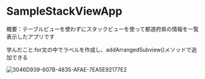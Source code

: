 # SampleStackViewApp

概要：テーブルビューを使わずにスタックビューを使って都道府県の情報を一覧表示したアプリです

学んだこと:for文の中でラベルを作成し、addArrangedSubview()メソッドで追加できる

![3046D939-607B-4835-AFAE-7EA5E92177E2](https://user-images.githubusercontent.com/74137008/115657742-615cc100-a372-11eb-965b-71c88c7a2fdb.png)
